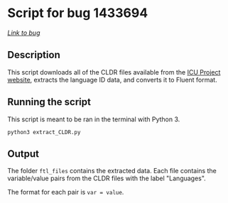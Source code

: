 # Script for bug 1433694

*[Link to bug](https://bugzilla.mozilla.org/show_bug.cgi?id=1433694)*

## Description

This script downloads all of the CLDR files available from the [ICU Project website]( http://bugs.icu-project.org/trac/browser/trunk/icu4c/source/data/lang?order=name), extracts the language ID data, and converts it to Fluent format.

## Running the script

This script is meant to be ran in the terminal with Python 3.

`python3 extract_CLDR.py`

## Output

The folder `ftl_files` contains the extracted data. Each file contains the variable/value pairs from the CLDR files with the label "Languages".

The format for each pair is `var = value`.
